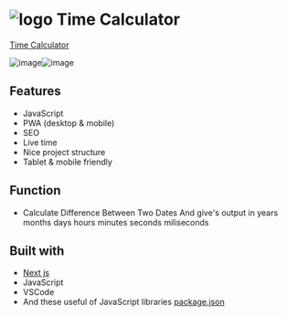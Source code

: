 

# ![logo](/public/favicon.ico) Time Calculator

[Time Calculator](https://mehardiknaik.github.io/time-calculator/)

![image](https://user-images.githubusercontent.com/96820742/159150332-3dd0ca5d-b44d-4f17-8aca-d799f7b1abc7.png)![image](https://user-images.githubusercontent.com/96820742/159150427-88aba6f5-8638-4760-a695-17c4dfa52267.png)

## Features

- JavaScript
- PWA (desktop & mobile)
- SEO
- Live time
- Nice project structure
- Tablet & mobile friendly

## Function

- Calculate Difference Between Two Dates And give's output in years months days hours minutes seconds miliseconds

## Built with

- [Next js](https://nextjs.org/)
- JavaScript
- VSCode
- And these useful of JavaScript libraries [package.json](package.json)
